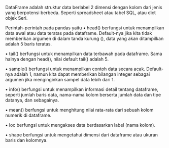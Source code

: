 DataFrame adalah struktur data berlabel 2 dimensi dengan kolom dari jenis yang berpotensi berbeda. Seperti spreadsheet atau tabel SQL, atau dict objek Seri.

Perintah-perintah pada pandas yaitu 
•	head() berfungsi untuk menampilkan data awal atau data teratas pada dataframe. Default-nya jika kita tidak memberikan argumen di dalam tanda kurung (), data yang akan ditampilkan adalah 5 baris teratas.

•	tail() berfungsi untuk menampilkan data terbawah pada dataframe. Sama halnya dengan head(), nilai default tail() adalah 5.

•	sample() berfungsi untuk menampilkan contoh data secara acak. Default-nya adalah 1, namun kita dapat memberikan bilangan integer sebagai argumen jika menginginkan sampel data lebih dari 1.

•	info() berfungsi untuk menampilkan informasi detail tentang dataframe, seperti jumlah baris data, nama-nama kolom berserta jumlah data dan tipe datanya, dan sebagainya.

•	mean() berfungsi untuk menghitung nilai rata-rata dari sebuah kolom numerik di dataframe.

•	loc berfungsi untuk mengakses data berdasarkan label (nama kolom).

•	shape berfungsi untuk mengetahui dimensi dari dataframe atau ukuran baris dan kolomnya.


